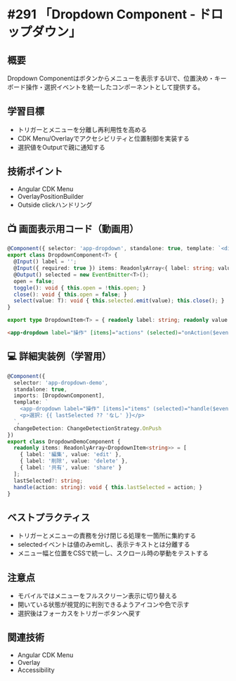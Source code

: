# #291 「Dropdown Component - ドロップダウン」

## 概要
Dropdown Componentはボタンからメニューを表示するUIで、位置決め・キーボード操作・選択イベントを統一したコンポーネントとして提供する。

## 学習目標
- トリガーとメニューを分離し再利用性を高める
- CDK Menu/Overlayでアクセシビリティと位置制御を実装する
- 選択値をOutputで親に通知する

## 技術ポイント
- Angular CDK Menu
- OverlayPositionBuilder
- Outside clickハンドリング

## 📺 画面表示用コード（動画用）
```typescript
@Component({ selector: 'app-dropdown', standalone: true, template: `<div class="dropdown" (keydown.escape)="close()"><button type="button" class="dropdown__trigger" (click)="toggle()">{{ label }}</button>@if (open) {<ul class="dropdown__menu">@for (item of items; track item.value) {<li><button type="button" (click)="select(item.value)">{{ item.label }}</button></li>}</ul>}</div>`, changeDetection: ChangeDetectionStrategy.OnPush })
export class DropdownComponent<T> {
  @Input() label = '';
  @Input({ required: true }) items: ReadonlyArray<{ label: string; value: T }> = [];
  @Output() selected = new EventEmitter<T>();
  open = false;
  toggle(): void { this.open = !this.open; }
  close(): void { this.open = false; }
  select(value: T): void { this.selected.emit(value); this.close(); }
}
```

```typescript
export type DropdownItem<T> = { readonly label: string; readonly value: T };
```

```html
<app-dropdown label="操作" [items]="actions" (selected)="onAction($event)"></app-dropdown>
```

## 💻 詳細実装例（学習用）
```typescript
@Component({
  selector: 'app-dropdown-demo',
  standalone: true,
  imports: [DropdownComponent],
  template: `
    <app-dropdown label="操作" [items]="items" (selected)="handle($event)"></app-dropdown>
    <p>選択: {{ lastSelected ?? 'なし' }}</p>
  `,
  changeDetection: ChangeDetectionStrategy.OnPush
})
export class DropdownDemoComponent {
  readonly items: ReadonlyArray<DropdownItem<string>> = [
    { label: '編集', value: 'edit' },
    { label: '削除', value: 'delete' },
    { label: '共有', value: 'share' }
  ];
  lastSelected?: string;
  handle(action: string): void { this.lastSelected = action; }
}
```

## ベストプラクティス
- トリガーとメニューの責務を分け閉じる処理を一箇所に集約する
- selectedイベントは値のみemitし、表示テキストとは分離する
- メニュー幅と位置をCSSで統一し、スクロール時の挙動をテストする

## 注意点
- モバイルではメニューをフルスクリーン表示に切り替える
- 開いている状態が視覚的に判別できるようアイコンや色で示す
- 選択後はフォーカスをトリガーボタンへ戻す

## 関連技術
- Angular CDK Menu
- Overlay
- Accessibility
